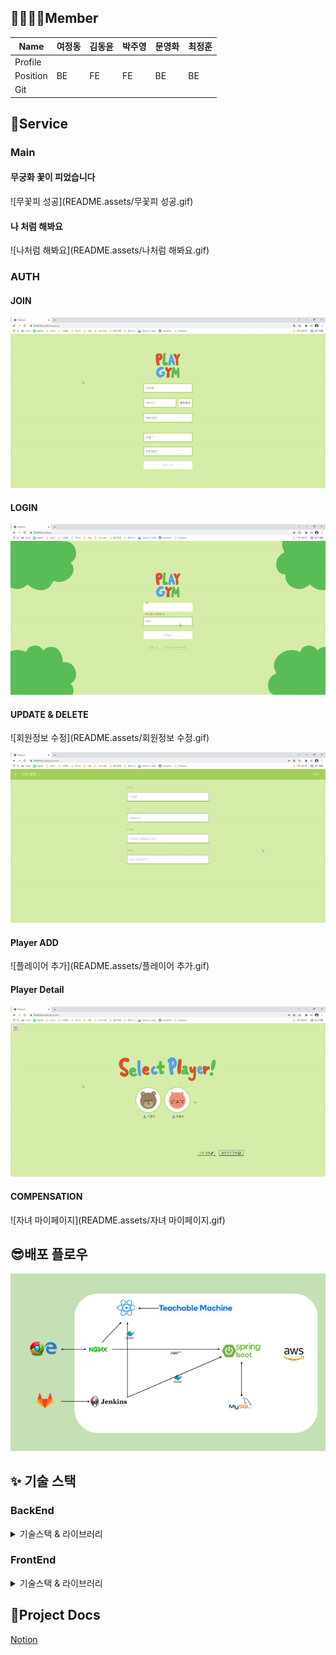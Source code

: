 ## 👨‍👨‍👦‍👦Member

| Name     | 여정동 | 김동윤 | 박주영 | 문영화 | 최정훈 |
| -------- | ------ | ------ | ------ | ------ | ------ |
| Profile  |        |        |        |        |        |
| Position | BE     | FE     | FE     | BE     | BE     |
| Git      |        |        |        |        |        |

## 🤩Service

### Main

#### 무궁화 꽃이 피었습니다

![무꽃피 성공](README.assets/무꽃피 성공.gif)

#### 나 처럼 해봐요

![나처럼 해봐요](README.assets/나처럼 해봐요.gif)





### AUTH

#### JOIN

![회원가입](README.assets/회원가입.gif)



#### LOGIN

![로그인](README.assets/로그인.gif)



#### UPDATE & DELETE

![회원정보 수정](README.assets/회원정보 수정.gif)



![회원탈퇴](README.assets/회원탈퇴.gif)



#### Player ADD

![플레이어 추가](README.assets/플레이어 추가.gif)

#### Player Detail

![플레이어현황](README.assets/플레이어현황.gif)

#### COMPENSATION

![자녀 마이페이지](README.assets/자녀 마이페이지.gif)





## 😎배포 플로우

<img src="README.assets/image-20211118094633070.png" alt="image-20211118094633070" style="zoom:140%;" />





## ✨ 기술 스택

### BackEnd

<details>
    <summary>기술스택 & 라이브러리</summary>
    <h4>기술스택 ⚙</h4>
    <ul>
        <li>JAVA @openjdk 1.8.0_192</li>
        <li>Spring-boot @2.5.5</li>
        <li>MYSQL @8.0.27</li>
        <li>STS @3.9.14.RELLASE</li>
    </ul>
    <h4>라이브러리 📚</h4>
    <ul>
        <li>JPA</li>
        <li>JWT</li>
        <li>Spring Security</li>
        <li>lombok</li>
        <li>modelmapper</li>
        <li>mysql-connector-java</li>
        <li>MobileNet</li>
        <li>Tensorflow</li>
    </ul>
</details>



### FrontEnd

<details>
    <summary>기술스택 & 라이브러리</summary>
    <h4>기술스택 ⚙</h4>
    <ul>
        <li>JAVA @openjdk 1.8.0_192</li>
        <li>Spring-boot @2.5.5</li>
        <li>MYSQL @8.0.27</li>
        <li>STS @3.9.14.RELLASE</li>
    </ul>
    <h4>라이브러리 📚</h4>
    <ul>
        <li>JPA</li>
        <li>JWT</li>
        <li>Spring Security</li>
        <li>lombok</li>
        <li>modelmapper</li>
        <li>mysql-connector-java</li>
        <li>MobileNet</li>
        <li>Tensorflow</li>
    </ul>
</details>





## 📜Project Docs

[Notion](https://www.notion.so/a8fb48ff8642477197050c4d672b69a4)

